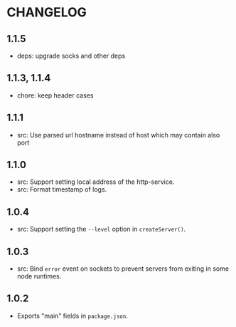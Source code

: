 # CHANGELOG

## 1.1.5
- deps: upgrade socks and other deps

## 1.1.3, 1.1.4
- chore: keep header cases

## 1.1.1
- src: Use parsed url hostname instead of host which may contain also port

## 1.1.0
- src: Support setting local address of the http-service.
- src: Format timestamp of logs.

## 1.0.4
- src: Support setting the `--level` option in `createServer()`.

## 1.0.3
- src: Bind `error` event on sockets to prevent servers from exiting in some node runtimes.

## 1.0.2

- Exports "main" fields in `package.json`.
